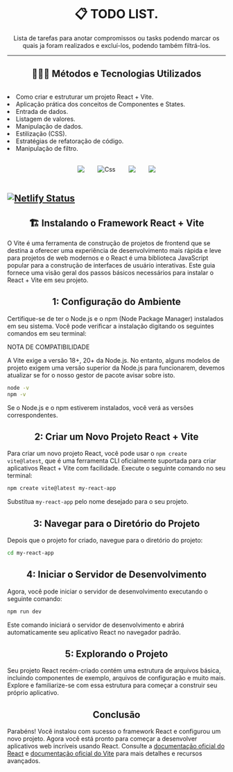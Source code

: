 <h1 align="center">📋 TODO LIST.</h1>
<p align="center">Lista de tarefas para anotar compromissos ou tasks podendo marcar os quais ja foram realizados e excluí-los, podendo também filtrá-los.</p>

---

<div>
    <h2 style="display: flex; justify-content: center">🧑🏼‍💻 Métodos e Tecnologias Utilizados</h2>
    <p style="display: flex; justify-content: center">
        <li>Como criar e estruturar um projeto React + Vite.<br>
        <li>Aplicação prática dos conceitos de Componentes e States.<br>
        <li>Entrada de dados.</li>
        <li>Listagem de valores.</li>
        <li>Manipulação de dados.</li>
        <li>Estilização (CSS).</li>
        <li>Estratégias de refatoração de código.</li>
        <li>Manipulação de filtro.</li>
    </p>
</div><br>

<div style=" display: flex; justify-content: center; align-items: center; gap: 30px">
    <img align="center" src="https://img.shields.io/badge/React-20232A?style=for-the-badge&logo=react&logoColor=61DAFB"/>
    <img align="center" alt="Css" src="https://img.shields.io/badge/CSS3-1572B6?style=for-the-badge&logo=css3&logoColor=white"/>
    <img align="center" src="https://img.shields.io/badge/Node.js-43853D?style=for-the-badge&logo=node.js&logoColor=white"/>
    <img align="center" src="https://img.shields.io/badge/vite-%23646CFF.svg?style=for-the-badge&logo=vite&logoColor=white"/>
</div><br>

[![Netlify Status](https://api.netlify.com/api/v1/badges/2e37d466-bccc-4f96-bbbe-2eaf26a033bd/deploy-status)](https://app.netlify.com/sites/corcelli-todo2/deploys)
---

<h2 style="display: flex; justify-content: center">🏗️ Instalando o Framework React + Vite</h2>

O Vite é uma ferramenta de construção de projetos de frontend que se destina a oferecer uma experiência de desenvolvimento mais rápida e leve para projetos de web modernos e o React é uma biblioteca JavaScript popular para a construção de interfaces de usuário interativas. Este guia fornece uma visão geral dos passos básicos necessários para instalar o React + Vite em seu projeto.

<h2 style="display: flex; justify-content: center"> 1: Configuração do Ambiente </h2>

Certifique-se de ter o Node.js e o npm (Node Package Manager) instalados em seu sistema. Você pode verificar a instalação digitando os seguintes comandos em seu terminal:

NOTA DE COMPATIBILIDADE

A Vite exige a versão 18+, 20+ da Node.js. No entanto, alguns modelos de projeto exigem uma versão superior da Node.js para funcionarem, devemos atualizar se for o nosso gestor de pacote avisar sobre isto.

```bash
node -v
npm -v
```

Se o Node.js e o npm estiverem instalados, você verá as versões correspondentes.

<h2 style="display: flex; justify-content: center"> 2: Criar um Novo Projeto React + Vite</h2>

Para criar um novo projeto React, você pode usar o `npm create vite@latest`, que é uma ferramenta CLI oficialmente suportada para criar aplicativos React + Vite com facilidade. Execute o seguinte comando no seu terminal:

```bash
npm create vite@latest my-react-app
```

Substitua `my-react-app` pelo nome desejado para o seu projeto.

<h2 style="display: flex; justify-content: center"> 3: Navegar para o Diretório do Projeto</h2>

Depois que o projeto for criado, navegue para o diretório do projeto:

```bash
cd my-react-app
```

<h2 style="display: flex; justify-content: center"> 4: Iniciar o Servidor de Desenvolvimento</h2>

Agora, você pode iniciar o servidor de desenvolvimento executando o seguinte comando:

```bash
npm run dev
```

Este comando iniciará o servidor de desenvolvimento e abrirá automaticamente seu aplicativo React no navegador padrão.

<h2 style="display: flex; justify-content: center"> 5: Explorando o Projeto</h2>

Seu projeto React recém-criado contém uma estrutura de arquivos básica, incluindo componentes de exemplo, arquivos de configuração e muito mais. Explore e familiarize-se com essa estrutura para começar a construir seu próprio aplicativo.

<h2 style="display: flex; justify-content: center"> Conclusão</h2>

Parabéns! Você instalou com sucesso o framework React e configurou um novo projeto. Agora você está pronto para começar a desenvolver aplicativos web incríveis usando React. Consulte a [documentação oficial do React](https://reactjs.org/) e [documentação oficial do Vite](https://pt.vitejs.dev/guide/) para mais detalhes e recursos avançados.

